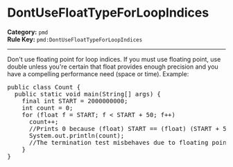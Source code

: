 
# DontUseFloatTypeForLoopIndices
**Category:** `pmd`<br/>
**Rule Key:** `pmd:DontUseFloatTypeForLoopIndices`<br/>


-----

Don't use floating point for loop indices. If you must use floating point, use double
unless you're certain that float provides enough precision and you have a compelling
performance need (space or time). Example:
<pre>
public class Count {
  public static void main(String[] args) {
    final int START = 2000000000;
    int count = 0;
    for (float f = START; f < START + 50; f++)
      count++;
      //Prints 0 because (float) START == (float) (START + 50).
      System.out.println(count);
      //The termination test misbehaves due to floating point granularity.
    }
}
</pre>


